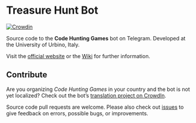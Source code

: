# Treasure Hunt Bot

[![Crowdin](https://d322cqt584bo4o.cloudfront.net/treasure-hunt-bot/localized.svg)](https://crowdin.com/project/treasure-hunt-bot)

Source code to the **Code Hunting Games** bot on Telegram.
Developed at the University of Urbino, Italy.

Visit the [official website](http://codehunting.games) or the [Wiki](https://github.com/CodeMOOC/TreasureHuntBot/wiki) for further information.

## Contribute

Are you organizing *Code Hunting Games* in your country and the bot is not yet localized?
Check out the bot’s [translation project on CrowdIn](https://crwd.in/treasure-hunt-bot).

Source code pull requests are welcome.
Please also check out [issues](https://github.com/CodeMOOC/TreasureHuntBot/issues) to give feedback on errors, possible bugs, or improvements.
